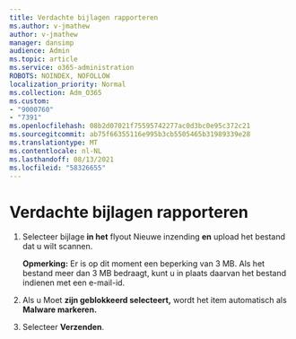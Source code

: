 ```yaml
---
title: Verdachte bijlagen rapporteren
ms.author: v-jmathew
author: v-jmathew
manager: dansimp
audience: Admin
ms.topic: article
ms.service: o365-administration
ROBOTS: NOINDEX, NOFOLLOW
localization_priority: Normal
ms.collection: Adm_O365
ms.custom:
- "9000760"
- "7391"
ms.openlocfilehash: 08b2d07021f75595742277ac0d3bc0e95c372c21
ms.sourcegitcommit: ab75f66355116e995b3cb5505465b31989339e28
ms.translationtype: MT
ms.contentlocale: nl-NL
ms.lasthandoff: 08/13/2021
ms.locfileid: "58326655"
---
```

# <a name="report-suspicious-attachments"></a>Verdachte bijlagen rapporteren

1. Selecteer bijlage **in het** flyout Nieuwe inzending **en** upload het bestand dat u wilt scannen.
    
    **Opmerking:** Er is op dit moment een beperking van 3 MB. Als het bestand meer dan 3 MB bedraagt, kunt u in plaats daarvan het bestand indienen met een e-mail-id.
2. Als u Moet **zijn geblokkeerd selecteert,** wordt het item automatisch als **Malware markeren.**
3. Selecteer **Verzenden**.
